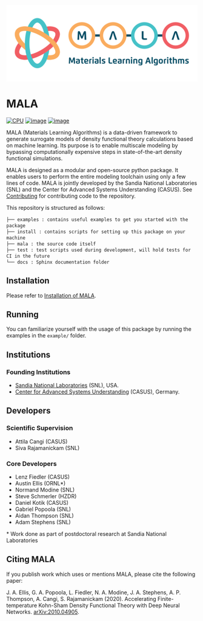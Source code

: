 ![image](./docs/source/img/logos/mala_horizontal.png)

# MALA

[![CPU](https://github.com/mala-project/mala/actions/workflows/cpu-tests.yml/badge.svg)](https://github.com/mala-project/mala/actions/workflows/cpu-tests.yml)
[![image](https://github.com/mala-project/mala/actions/workflows/gh-pages.yml/badge.svg)](https://mala-project.github.io/mala/)
[![image](https://img.shields.io/badge/License-BSD%203--Clause-blue.svg)](https://opensource.org/licenses/BSD-3-Clause)


MALA (Materials Learning Algorithms) is a data-driven framework to generate surrogate models of density functional theory calculations based on machine learning. Its purpose is to enable multiscale modeling by bypassing computationally expensive steps in state-of-the-art density functional simulations.

MALA is designed as a modular and open-source python package. It enables users to perform the entire modeling toolchain using only a few lines of code. MALA is jointly developed by the Sandia National Laboratories (SNL) and the Center for Advanced Systems Understanding (CASUS). See [Contributing](docs/source/CONTRIBUTE.md) for contributing code to the repository.

This repository is structured as follows:
```
├── examples : contains useful examples to get you started with the package
├── install : contains scripts for setting up this package on your machine
├── mala : the source code itself
├── test : test scripts used during development, will hold tests for CI in the future
└── docs : Sphinx documentation folder
```

## Installation

Please refer to [Installation of MALA](docs/source/install/README.md).

## Running

You can familiarize yourself with the usage of this package by running
the examples in the `example/` folder.

## Institutions
### Founding Institutions

- [Sandia National Laboratories](https://www.sandia.gov/) (SNL), USA.
- [Center for Advanced Systems Understanding](https://www.casus.science/) (CASUS), Germany.

## Developers
### Scientific Supervision
- Attila Cangi (CASUS)
- Siva Rajamanickam (SNL)

### Core Developers
- Lenz Fiedler (CASUS)
- Austin Ellis (ORNL*)
- Normand Modine (SNL)
- Steve Schmerler (HZDR)
- Daniel Kotik (CASUS)
- Gabriel Popoola (SNL)
- Aidan Thompson (SNL)
- Adam Stephens (SNL)

\* Work done as part of postdoctoral research at Sandia National Laboratories


## Citing MALA

If you publish work which uses or mentions MALA, please cite the following paper:

J. A. Ellis, G. A. Popoola, L. Fiedler, N. A. Modine, J. A. Stephens, A. P. Thompson,
A. Cangi, S. Rajamanickam (2020). Accelerating Finite-temperature
Kohn-Sham Density Functional Theory with Deep Neural Networks.
[arXiv:2010.04905](https://arxiv.org/abs/2010.04905).
